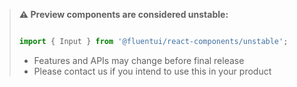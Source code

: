 <!-- Don't allow prettier to collapse code block into single line -->
<!-- prettier-ignore -->
> **⚠️ Preview components are considered unstable:**
>
> ```jsx
> 
> import { Input } from '@fluentui/react-components/unstable';
> 
> ```
>
> - Features and APIs may change before final release
> - Please contact us if you intend to use this in your product
